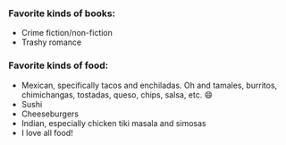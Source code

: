 ### Favorite kinds of books:
- Crime fiction/non-fiction
- Trashy romance

### Favorite kinds of food:
- Mexican, specifically tacos and enchiladas. Oh and tamales, burritos, chimichangas, tostadas, queso, chips, salsa, etc. :smile:
- Sushi
- Cheeseburgers
- Indian, especially chicken tiki masala and simosas
- I love all food!
